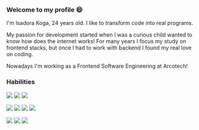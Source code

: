 ### Welcome to my profile 😄

I'm Isadora Koga, 24 years old.
I like to transform code into real programs.

My passion for development started when I was a curious child wanted to know how does the internet works!
For many years I focus my study on frontend stacks, but once I had to work with backend I found my real love on coding.

Nowadays I'm working as a Frontend Software Engineering at Arcotech!

### Habilities

![](https://img.shields.io/badge/OS-Linux-informational?style=flat&logo=#FCC624&logoColor=white&color=2bbc8a)
![](https://img.shields.io/badge/OS-MacOS-informational?style=flat&logo=#000000&logoColor=white&color=2bbc8a)
![](https://img.shields.io/badge/OS-Windows-informational?style=flat&logo=#0078D6&logoColor=white&color=2bbc8a)

![](https://img.shields.io/badge/Code-JavaScript-informational?style=flat&logo=#F7DF1E&logoColor=white&color=2bbc8a)
![](https://img.shields.io/badge/Code-TypeScript-informational?style=flat&logo=#3178C6&logoColor=white&color=2bbc8a)
![](https://img.shields.io/badge/Code-Python-informational?style=flat&logo=#3776AB&logoColor=white&color=2bbc8a)
![](https://img.shields.io/badge/Tools-Docker-informational?style=flat&logo=#2496ED&logoColor=white&color=2bbc8a)

![](https://img.shields.io/badge/Code-React-informational?style=flat&logo=#61DAFB&logoColor=white&color=2bbc8a)
![](https://img.shields.io/badge/Code-Node-informational?style=flat&logo=#339933&logoColor=white&color=2bbc8a)
![](https://img.shields.io/badge/Code-NextJs-informational?style=flat&logo=#000000&logoColor=white&color=2bbc8a)

<!--
**isakoga/isakoga** is a ✨ _special_ ✨ repository because its `README.md` (this file) appears on your GitHub profile.

Here are some ideas to get you started:

- 🔭 I’m currently working on ...
- 🌱 I’m currently learning ...
- 👯 I’m looking to collaborate on ...
- 🤔 I’m looking for help with ...
- 💬 Ask me about ...
- 📫 How to reach me: ...
- 😄 Pronouns: ...
- ⚡ Fun fact: ...
-->

